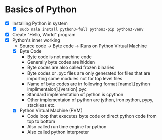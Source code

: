 # Basics of Python

- [x] Installing Python in system
  - [x] `sudo nala install python3-full python3-pip python3-venv`
- [x] Create "Hello, World" program
- [x] Python's inner working
  - Source code -> Byte code -> Runs on Python Virtual Machine
  - [x] Byte Code
    - Byte code is not machine code
    - Generally byte codes are hidden
    - Byte codes are also called frozen binaries
    - Byte codes or .pyc files are only generated for files that are importing some modules not for top level files
    - Name of byte codes are in following format [name].[python implimentaion].[version].pyc
    - Standard implementation of python is cpython
    - Other implementaion of python are jython, iron python, pypy, stackless etc.
  - [x] Python Virtual Machine (PVM)
    - Code loop that executes byte code or direct python code from top to bottom
    - Also called run time engine for python
    - Also called python interpreter
